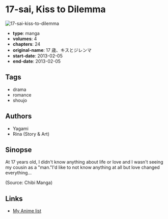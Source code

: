 # 17-sai, Kiss to Dilemma

![17-sai-kiss-to-dilemma](https://cdn.myanimelist.net/images/manga/3/175170.jpg)

-   **type**: manga
-   **volumes**: 4
-   **chapters**: 24
-   **original-name**: 17 歳、キスとジレンマ
-   **start-date**: 2013-02-05
-   **end-date**: 2013-02-05

## Tags

-   drama
-   romance
-   shoujo

## Authors

-   Yagami
-   Rina (Story & Art)

## Sinopse

At 17 years old, I didn't know anything about life or love and I wasn't seeing my cousin as a "man."I'd like to not know anything at all but love changed everything...

(Source: Chibi Manga)

## Links

-   [My Anime list](https://myanimelist.net/manga/48825/17-sai_Kiss_to_Dilemma)
